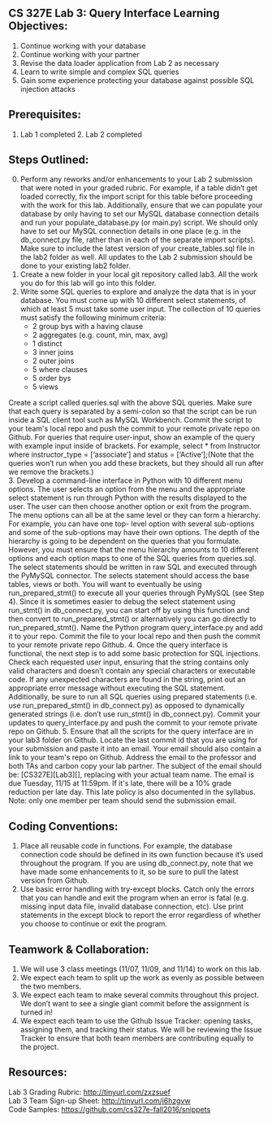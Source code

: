 ## CS 327E Lab 3: Query Interface Learning Objectives:
1. Continue working with your database
2. Continue working with your partner
3. Revise the data loader application from Lab 2 as necessary
4. Learn to write simple and complex SQL queries
5. Gain some experience protecting your database against possible SQL injection attacks

## Prerequisites:
1. Lab 1 completed 2. Lab 2 completed

## Steps Outlined:
0. Perform any reworks and/or enhancements to your Lab 2 submission that were noted in your graded rubric. For example, if a table didn’t get loaded correctly, fix the import script for this table before proceeding with the work for this lab. Additionally, ensure that we can populate your database by only having to set our MySQL database connection details and run your populate_database.py (or main.py) script. We should only have to set our MySQL connection details in one place (e.g. in the db_connect.py file, rather than in each of the separate import scripts). Make sure to include the latest version of your create_tables.sql file in the lab2 folder as well. All updates to the Lab 2 submission should be done to your existing lab2 folder.
1. Create a new folder in your local git repository called lab3. All the work you do for this lab will go into this folder.
2. Write some SQL queries to explore and analyze the data that is in your database. You must come up with 10 different select statements, of which at least 5 must take some user input. The collection of 10 queries must satisfy the following minimum criteria:  
    - 2 group bys with a having clause  
    - 2 aggregates (e.g. count, min, max, avg)  
    - 1 distinct  
    - 3 inner joins  
    - 2 outer joins  
    - 5 where clauses  
    - 5 order bys  
    - 5 views  

Create a script called queries.sql with the above SQL queries. Make sure that each query is separated by a semi-colon so that the script can be run inside a SQL client tool such as MySQL Workbench. Commit the script to your team's local repo and push the commit to your remote private repo on Github. For queries that require user-input, show an example of the query with example input inside of brackets. For example, select * from Instructor where instructor_type = [‘associate’] and status = [‘Active’];(Note that the queries won’t run when you add these brackets, but they should all run after we remove the brackets.)  
3. Develop a command-line interface in Python with 10 different menu options. The user selects an option from the menu and the appropriate select statement is run through Python with the results displayed to the user. The user can then choose another option or exit from the program. The menu options can all be at the same level or they can form a hierarchy. For example, you can have one top- level option with several sub-options and some of the sub-options may have their own options. The depth of the hierarchy is going to be dependent on the queries that you formulate. However, you must ensure that the menu hierarchy amounts to 10 different options and each option maps to one of the SQL queries from queries.sql. The select statements should be written in raw SQL and executed through the PyMySQL connector. The selects statement should access the base tables, views or both. You will want to eventually be using run_prepared_stmt() to execute all your queries through PyMySQL (see Step 4). Since it is sometimes easier to debug the select statement using run_stmt() in db_connect.py, you can start off by using this function and then convert to run_prepared_stmt() or alternatively you can go directly to run_prepared_stmt(). Name the Python program query_interface.py and add it to your repo. Commit the file to your local repo and then push the commit to your remote private repo Github. 
4. Once the query interface is functional, the next step is to add some basic protection for SQL injections. Check each requested user input, ensuring that the string contains only valid characters and doesn’t contain any special characters or executable code. If any unexpected characters are found in the string, print out an appropriate error message without executing the SQL statement. Additionally, be sure to run all SQL queries using prepared statements (i.e. use run_prepared_stmt() in db_connect.py) as opposed to dynamically generated strings (i.e. don’t use run_stmt() in db_connect.py). Commit your updates to query_interface.py and push the commit to your remote private repo on Github.
5. Ensure that all the scripts for the query interface are in your lab3 folder on Github. Locate the last commit id that you are using for your submission and paste it into an email. Your email should also contain a link to your team's repo on Github. Address the email to the professor and both TAs and carbon copy your lab partner. The subject of the email should be: [CS327E][Lab3][<TeamName>], replacing <TeamName> with your actual team name. The email is due Tuesday, 11/15 at 11:59pm. If it's late, there will be a 10% grade reduction per late day. This late policy is also documented in the syllabus. 
Note: only one member per team should send the submission email.

## Coding Conventions:
1. Place all reusable code in functions. For example, the database connection code should be defined in its own function because it’s used throughout the program. If you are using db_connect.py, note that we have made some enhancements to it, so be sure to pull the latest version from Github.
2. Use basic error handling with try-except blocks. Catch only the errors that you can handle and exit the program when an error is fatal (e.g. missing input data file, invalid database connection, etc). Use print statements in the except block to report the error regardless of whether you choose to continue or exit the program.

## Teamwork & Collaboration:
1. We will use 3 class meetings (11/07, 11/09, and 11/14) to work on this lab.
2. We expect each team to split up the work as evenly as possible between the two members.
3. We expect each team to make several commits throughout this project. We don’t want to see a single giant commit before the assignment is turned in!
4. We expect each team to use the Github Issue Tracker: opening tasks, assigning them, and tracking their status. We will be reviewing the Issue Tracker to ensure that both team members are contributing equally to the project.

## Resources:  
Lab 3 Grading Rubric:     http://tinyurl.com/zxzsuef  
Lab 3 Team Sign-up Sheet: http://tinyurl.com/j6hzgvw  
Code Samples:             https://github.com/cs327e-fall2016/snippets  
